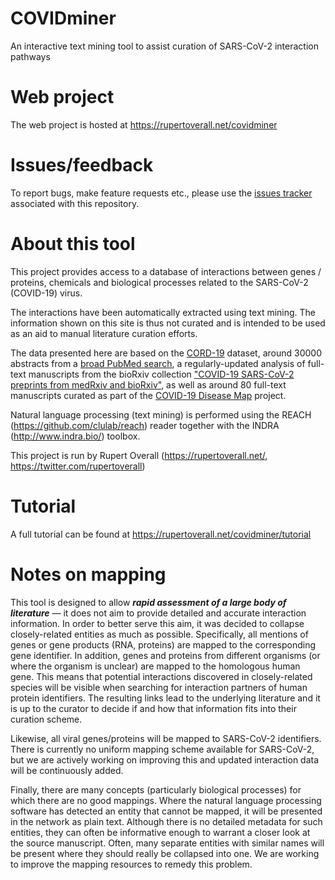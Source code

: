 # COVIDminer
An interactive text mining tool to assist curation of SARS-CoV-2 interaction pathways

# Web project
The web project is hosted at https://rupertoverall.net/covidminer

# Issues/feedback
To report bugs, make feature requests etc., please use the [issues tracker](https://github.com/rupertoverall/COVIDminer/issues) associated with this repository.

# About this tool
This project provides access to a database of interactions between genes / proteins, chemicals and biological processes related to the SARS-CoV-2 (COVID-19) virus.

The interactions have been automatically extracted using text mining. The information shown on this site is thus not curated and is intended to be used as an aid to manual literature curation efforts.

The data presented here are based on the [CORD-19](https://www.kaggle.com/allen-institute-for-ai/CORD-19-research-challenge#all_sources_metadata_2020-03-13.csv') dataset, around 30000 abstracts from a [broad PubMed search](https://pubmed.ncbi.nlm.nih.gov/?orig_db=pubmed&term=%22SARS-CoV%22+OR+%222019-nCoV%22+OR+%22HCoV-19%22+OR+%22Wuhan+coronavirus%22+OR+%22Wuhan+seafood+market+pneumonia+virus%22+OR+%22COVID%22), a regularly-updated analysis of full-text manuscripts from the bioRxiv collection ["COVID-19 SARS-CoV-2 preprints from medRxiv and bioRxiv"](https://connect.biorxiv.org/relate/content/181), as well as around 80 full-text manuscripts curated as part of the [COVID-19 Disease Map](https://covid.pages.uni.lu/) project.

Natural language processing (text mining) is performed using the REACH (https://github.com/clulab/reach) reader together with the INDRA (http://www.indra.bio/) toolbox.

This project is run by Rupert Overall (https://rupertoverall.net/, https://twitter.com/rupertoverall)

# Tutorial
A full tutorial can be found at https://rupertoverall.net/covidminer/tutorial

# Notes on mapping
This tool is designed to allow **_rapid assessment of a large body of literature_** &mdash; it does not aim to provide detailed and accurate interaction information. In order to better serve this aim, it was decided to collapse closely-related entities as much as possible. Specifically, all mentions of genes or gene products (RNA, proteins) are mapped to the corresponding gene identifier. In addition, genes and proteins from different organisms (or where the organism is unclear) are mapped to the homologous human gene. This means that potential interactions discovered in closely-related species will be visible when searching for interaction partners of human protein identifiers. The resulting links lead to the underlying literature and it is up to the curator to decide if and how that information fits into their curation scheme.

Likewise, all viral genes/proteins will be mapped to SARS-CoV-2 identifiers. There is currently no uniform mapping scheme available for SARS-CoV-2, but we are actively working on improving this and updated interaction data will be continuously added.

Finally, there are many concepts (particularly biological processes) for which there are no good mappings. Where the natural language processing software has detected an entity that cannot be mapped, it will be presented in the network as plain text. Although there is no detailed metadata for such entities, they can often be informative enough to warrant a closer look at the source manuscript. Often, many separate entities with similar names will be present where they should really be collapsed into one. We are working to improve the mapping resources to remedy this problem.

